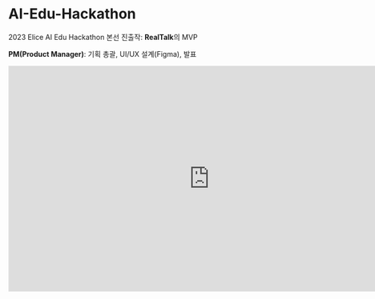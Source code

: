 # AI-Edu-Hackathon
2023 Elice AI Edu Hackathon 본선 진출작: **RealTalk**의 MVP

**PM(Product Manager)**: 기획 총괄, UI/UX 설계(Figma), 발표

<iframe style="border: 1px solid rgba(0, 0, 0, 0.1);" width="800" height="450" src="https://www.figma.com/embed?embed_host=share&url=https%3A%2F%2Fwww.figma.com%2Ffile%2FNIhZ6tf8msAPoxzutubskH%2FRealTalk_UI%3Ftype%3Ddesign%26node-id%3D56%253A846%26mode%3Ddesign%26t%3DqQzcIcIUY8GCKUTq-1" allowfullscreen></iframe>
